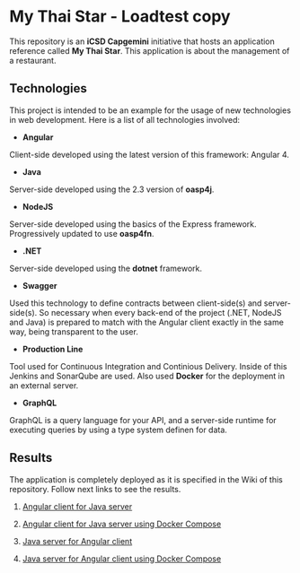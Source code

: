 # My Thai Star - Loadtest copy

This repository is an **iCSD Capgemini** initiative that hosts an application reference called **My Thai Star**. This application is about the management of a restaurant.

## Technologies

This project is intended to be an example for the usage of  new technologies in web development. Here is a list of all technologies involved:

* **Angular**

Client-side developed using the latest version of this framework: Angular 4.


* **Java**

Server-side developed using the 2.3 version of **oasp4j**.

* **NodeJS**

Server-side developed using the basics of the Express framework. Progressively updated to use **oasp4fn**.

* **.NET**

Server-side developed using the **dotnet** framework.

* **Swagger**

Used this technology to define contracts between client-side(s) and server-side(s). So necessary when every back-end of the project (.NET, NodeJS and Java) is prepared to match with the Angular client exactly in the same way, being transparent to the user.

* **Production Line**

Tool used for Continuous Integration and Continious Delivery. Inside of this Jenkins and SonarQube are used. Also used **Docker** for the deployment in an external server.

* **GraphQL**

GraphQL is a query language for your API, and a server-side runtime for executing queries by using a type system definen for data. 

## Results

The application is completely deployed as it is specified in the Wiki of this repository. Follow next links to see the results.

1. [Angular client for Java server](http://de-muc-mythai:8090)

2. [Angular client for Java server using Docker Compose](http://de-muc-mythai:8091)

3. [Java server for Angular client](http://de-muc-mythai:9090/mythaistar/)

4. [Java server for Angular client using Docker Compose](http://de-muc-mythai:9091/mythaistar/)

